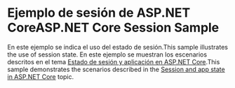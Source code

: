 # <a name="aspnet-core-session-sample"></a><span data-ttu-id="7ceff-101">Ejemplo de sesión de ASP.NET Core</span><span class="sxs-lookup"><span data-stu-id="7ceff-101">ASP.NET Core Session Sample</span></span>

<span data-ttu-id="7ceff-102">En este ejemplo se indica el uso del estado de sesión.</span><span class="sxs-lookup"><span data-stu-id="7ceff-102">This sample illustrates the use of session state.</span></span> <span data-ttu-id="7ceff-103">En este ejemplo se muestran los escenarios descritos en el tema [Estado de sesión y aplicación en ASP.NET Core](https://docs.microsoft.com/aspnet/core/fundamentals/app-state).</span><span class="sxs-lookup"><span data-stu-id="7ceff-103">This sample demonstrates the scenarios described in the [Session and app state in ASP.NET Core](https://docs.microsoft.com/aspnet/core/fundamentals/app-state) topic.</span></span>
